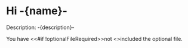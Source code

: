 
# Hi -{name}-

Description: -{description}-

You have <<#if !optionalFileRequired>>not <</if>>included the optional file.
